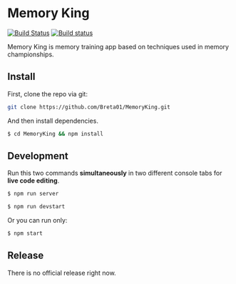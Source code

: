 # Memory King
[![Build Status](https://travis-ci.org/Breta01/MemoryKing.svg?branch=master)](https://travis-ci.org/Breta01/MemoryKing) [![Build status](https://ci.appveyor.com/api/projects/status/uf59fdw0xbw2la70?svg=true)](https://ci.appveyor.com/project/Breta01/memoryking)

Memory King is memory training app based on techniques used in memory championships.

## Install

First, clone the repo via git:

```bash
git clone https://github.com/Breta01/MemoryKing.git
```

And then install dependencies.

```bash
$ cd MemoryKing && npm install
```

## Development

Run this two commands __simultaneously__ in two different console tabs for __live code editing__.

```bash
$ npm run server
```
```bash
$ npm run devstart
```

Or you can run only:

```bash
$ npm start
```

## Release

There is no official release right now.